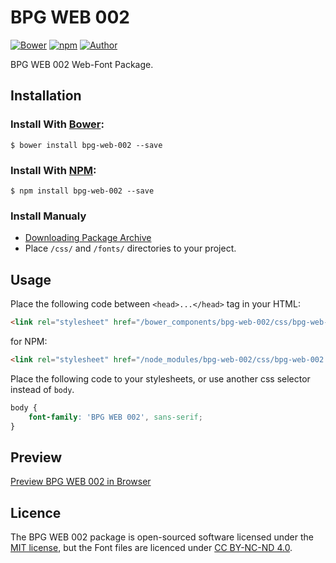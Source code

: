 # BPG WEB 002

[![Bower](https://img.shields.io/bower/v/bpg-web-002.svg)](http://bower.io/search/?q=bpg-web-002)
[![npm](https://img.shields.io/npm/v/bpg-web-002.svg)](https://www.npmjs.com/package/bpg-web-002)
[![Author](https://img.shields.io/badge/Font_Author-Besarion_Gugushvili-blue.svg)](https://github.com/web-fonts/bpg-web-002)

BPG WEB 002 Web-Font Package.

## Installation

### Install With [Bower](http://bower.io):

```
$ bower install bpg-web-002 --save
```

### Install With [NPM](https://www.npmjs.com):

```
$ npm install bpg-web-002 --save
```

### Install Manualy

* [Downloading Package Archive](https://github.com/web-fonts/bpg-web-002/archive/master.zip)
* Place `/css/` and `/fonts/` directories to your project.

## Usage

Place the following code between `<head>...</head>` tag in your HTML:

```html
<link rel="stylesheet" href="/bower_components/bpg-web-002/css/bpg-web-002.css">
```

for NPM:

```html
<link rel="stylesheet" href="/node_modules/bpg-web-002/css/bpg-web-002.css">
```

Place the following code to your stylesheets, or use another css selector instead of `body`.

```css
body {
    font-family: 'BPG WEB 002', sans-serif;
}
```

## Preview

[Preview BPG WEB 002 in Browser](http://web-fonts.ge/bpg-web-002)

## Licence

The BPG WEB 002 package is open-sourced software licensed under the [MIT license](http://opensource.org/licenses/MIT), but the Font files are licenced under [CC BY-NC-ND 4.0](http://creativecommons.org/licenses/by-nc-nd/4.0/).